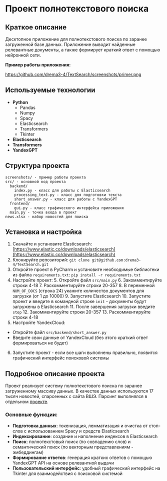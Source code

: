 # Проект полнотекстового поиска

## Краткое описание

Десктопное приложение для полнотекстового поиска по заранее загруженной базе данных. Приложение выводит найденные релевантные документы, а также формирует краткий ответ с помощью нейронной сети.

**Пример работы приложения:**

https://github.com/drema3-4/TextSearch/screenshots/primer.png

## Используемые технологии

- **Python**
  - Pandas
  - Numpy
  - Spacy
  - Elasticsearch
  - Transformers
  - Tkinter
- **Elasticsearch**
- **Transformers**
- **YandexGPT**

## Структура проекта

```
screenshots/ - пример работы проекта
src/ - основной код проекта
  backend/
    index.py - класс для работы с Elasticsearch
    processing_text.py - класс для подготовки текста
    short_answer.py - класс для работы с YandexGPT
  frontend/
    gui.py - класс графического интерфейса приложения
  main.py - точка входа в проект
news.xlsx - набор новостей для поиска
```

## Установка и настройка

1. Скачайте и установите Elasticsearch: [https://www.elastic.co/downloads/elasticsearch](https://www.elastic.co/downloads/elasticsearch)
2. Клонируйте репозиторий: `git clone git@github.com:drema3-4/TextSearch.git`
3. Откройте проект в PyCharm и установите необходимые библиотеки из файла `requirements.txt`: `pip install -r requirements.txt`
4. Настройте проект:
   5. Откройте файл `src/main.py`
   6. Закомментируйте строки 4-18
   7. Раскомментируйте строки 20-357
   8. В переменной `NUM_OF_DOCS` (строка 24) укажите количество документов для загрузки (от 1 до 10000)
   9. Запустите Elasticsearch
   10. Запустите проект и введите в командной строке `init` - документы будут загружены в Elasticsearch
   11. После завершения загрузки введите `stop`
   12. Закомментируйте строки 20-357
   13. Раскомментируйте строки 4-18
14. Настройте YandexCloud:
   - Откройте файл `src/backend/short_answer.py`
   - Введите свои данные от YandexCloud (без этого краткий ответ формироваться не будет)
6. Запустите проект - если все шаги выполнены правильно, появится графический интерфейс поисковой системы

## Подробное описание проекта

Проект реализует систему полнотекстового поиска по заранее загруженному массиву данных. В качестве данных используются 17 тысяч новостей, спарсенных с сайта ВШЭ. Парсинг выполнялся в отдельном [проекте](https://github.com/drema3-4/Parse_news.git).

### Основные функции:

- **Подготовка данных**: токенизация, лемматизация и очистка от стоп-слов с использованием Spacy и средств Elasticsearch
- **Индексирование**: создание и наполнение индексов в Elasticsearch
- **Поиск**: полнотекстовый поиск (по совпадению слов) и семантический поиск (по векторным представлениям - эмбеддингам)
- **Формирование ответов**: генерация кратких ответов с помощью YandexGPT API на основе релевантной выдачи
- **Пользовательский интерфейс**: удобный графический интерфейс на Tkinter для взаимодействия с поисковой системой